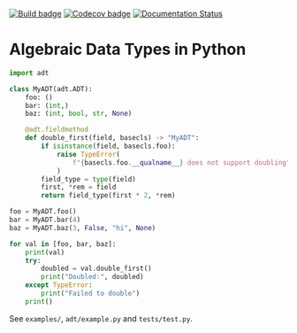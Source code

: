 [![Build badge](https://img.shields.io/github/workflow/status/LewisGaul/python_adt/basic-tests/main)](https://github.com/LewisGaul/python_adt/actions/workflows/basic-tests.yml?query=branch%3Amain)
[![Codecov badge](https://img.shields.io/codecov/c/github/LewisGaul/python_adt/main)](https://codecov.io/gh/LewisGaul/python_adt/)
[![Documentation Status](https://readthedocs.org/projects/adt/badge/?version=latest)](https://adt.readthedocs.io/en/latest/?badge=latest)

# Algebraic Data Types in Python

```python
import adt

class MyADT(adt.ADT):
    foo: ()
    bar: (int,)
    baz: (int, bool, str, None)

    @adt.fieldmethod
    def double_first(field, basecls) -> "MyADT":
        if isinstance(field, basecls.foo):
            raise TypeError(
                f"{basecls.foo.__qualname__} does not support doubling"
            )
        field_type = type(field)
        first, *rem = field
        return field_type(first * 2, *rem)

foo = MyADT.foo()
bar = MyADT.bar(4)
baz = MyADT.baz(3, False, "hi", None)

for val in [foo, bar, baz]:
    print(val)
    try:
        doubled = val.double_first()
        print("Doubled:", doubled)
    except TypeError:
        print("Failed to double")
    print()
```

See `examples/`, `adt/example.py` and `tests/test.py`.
